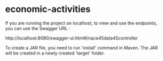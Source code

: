 # economic-activities


If you are running the project on localhost, to view and use the endpoints, you can use the Swagger URL :  

http://localhost:8080/swagger-ui.html#/nace45data45controller


To create a JAR file, you need to run 'install' command in Maven. The JAR will be created in a newly created 'target' folder.

